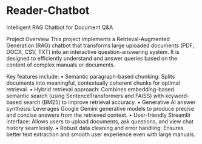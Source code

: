 # Reader-Chatbot

Intelligent RAG Chatbot for Document Q&A


Project Overview
This project implements a Retrieval-Augmented Generation (RAG) chatbot that transforms large uploaded documents (PDF, DOCX, CSV, TXT) into an interactive question-answering system. It is designed to efficiently understand and answer queries based on the content of complex manuals or documents.


Key features include:
	•	Semantic paragraph-based chunking: Splits documents into meaningful, contextually coherent chunks for optimal retrieval.
	•	Hybrid retrieval approach: Combines embedding-based semantic search (using SentenceTransformers and FAISS) with keyword-based search (BM25) to improve retrieval accuracy.
	•	Generative AI answer synthesis: Leverages Google Gemini generative models to produce precise and concise answers from the retrieved context.
	•	User-friendly Streamlit interface: Allows users to upload documents, ask questions, and view chat history seamlessly.
	•	Robust data cleaning and error handling: Ensures better text extraction and smooth user experience even with large manuals.
